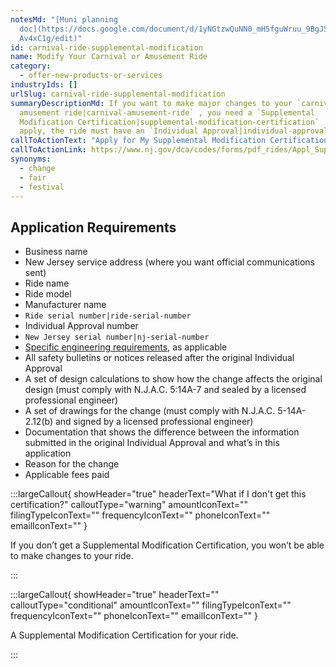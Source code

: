 ```yaml
---
notesMd: "[Muni planning
  doc](https://docs.google.com/document/d/1yNGtzwQuNN0_mH5fguWruu_9BgJ5v25BegkQ\
  Av4xC1g/edit)"
id: carnival-ride-supplemental-modification
name: Modify Your Carnival or Amusement Ride
category:
  - offer-new-products-or-services
industryIds: []
urlSlug: carnival-ride-supplemental-modification
summaryDescriptionMd: If you want to make major changes to your `carnival or
  amusement ride|carnival-amusement-ride` , you need a `Supplemental
  Modification Certification|supplemental-modification-certification` . To
  apply, the ride must have an `Individual Approval|individual-approval` .
callToActionText: "Apply for My Supplemental Modification Certification "
callToActionLink: https://www.nj.gov/dca/codes/forms/pdf_rides/Appl_SuplCert.pdf
synonyms:
  - change
  - fair
  - festival
---
```


## Application Requirements

- Business name
- New Jersey service address (where you want official communications sent)
- Ride name
- Ride model
- Manufacturer name
- `Ride serial number|ride-serial-number`
- Individual Approval number
- `New Jersey serial number|nj-serial-number`
- [Specific engineering requirements](https://www.nj.gov/dca/codes/forms/pdf_rides/IA_application.pdf), as applicable
- All safety bulletins or notices released after the original Individual Approval
- A set of design calculations to show how the change affects the original design (must comply with N.J.A.C. 5:14A-7 and sealed by a licensed professional engineer)
- A set of drawings for the change (must comply with N.J.A.C. 5-14A-2.12(b) and signed by a licensed professional engineer)
- Documentation that shows the difference between the information submitted in the original Individual Approval and what’s in this application
- Reason for the change
- Applicable fees paid

:::largeCallout{ showHeader="true" headerText="What if I don't get this certification?" calloutType="warning" amountIconText="" filingTypeIconText="" frequencyIconText="" phoneIconText="" emailIconText="" }

If you don’t get a Supplemental Modification Certification, you won’t be able to make changes to your ride.

:::

:::largeCallout{ showHeader="true" headerText="" calloutType="conditional" amountIconText="" filingTypeIconText="" frequencyIconText="" phoneIconText="" emailIconText="" }

A Supplemental Modification Certification for your ride.

:::
